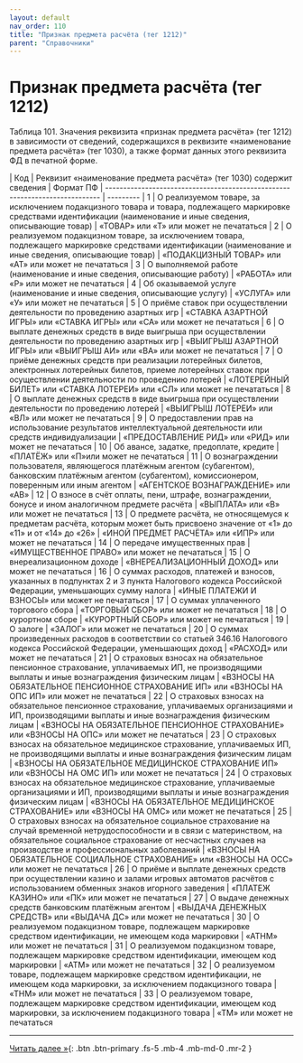 ```yaml
---
layout: default
nav_order: 110
title: "Признак предмета расчёта (тег 1212)"
parent: "Справочники"
---
```


# Признак предмета расчёта (тег 1212)

Таблица 101. Значения реквизита «признак предмета расчёта» (тег 1212) в зависимости от сведений,
содержащихся в реквизите «наименование предмета расчёта» (тег 1030), а также формат данных этого
реквизита ФД в печатной форме.

| Код | Реквизит «наименование предмета расчёта» (тег 1030) содержит сведения  | Формат ПФ
| ---------------------------------------------------------------------------- | ---------
| 1   | О реализуемом товаре, за исключением подакцизного товара и товара, подлежащего маркировке средствами идентификации (наименование и иные сведения, описывающие товар) | «ТОВАР» или «Т» или может не печататься
| 2   | О реализуемом подакцизном товаре, за исключением товара, подлежащего маркировке средствами идентификации (наименование и иные сведения, описывающие товар) | «ПОДАКЦИЗНЫЙ ТОВАР» или «АТ» или может не печататься
| 3   | О выполняемой работе (наименование и иные сведения, описывающие работу) | «РАБОТА» или «Р» или может не печататься
| 4   | Об оказываемой услуге (наименование и иные сведения, описывающие услугу) | «УСЛУГА» или «У» или может не печататься
| 5   | О приёме ставок при осуществлении деятельности по проведению азартных игр | «СТАВКА АЗАРТНОЙ ИГРЫ» или «СТАВКА ИГРЫ» или «СА» или может не печататься
| 6   | О выплате денежных средств в виде выигрыша при осуществлении деятельности по проведению азартных игр | «ВЫИГРЫШ АЗАРТНОЙ ИГРЫ» или «ВЫИГРЫШ АИ» или «ВА» или может не печататься
| 7   | О приёме денежных средств при реализации лотерейных билетов, электронных лотерейных билетов, приеме лотерейных ставок при осуществлении деятельности по проведению лотерей | «ЛОТЕРЕЙНЫЙ БИЛЕТ» или «СТАВКА ЛОТЕРЕИ» или «СЛ» или может не печататься
| 8   | О выплате денежных средств в виде выигрыша при осуществлении деятельности по проведению лотерей | «ВЫИГРЫШ ЛОТЕРЕИ» или «ВЛ» или может не печататься
| 9   | О предоставлении прав на использование результатов интеллектуальной деятельности или средств индивидуализации | «ПРЕДОСТАВЛЕНИЕ РИД» или «РИД» или может не печататься
| 10  | Об авансе, задатке, предоплате, кредите | «ПЛАТЁЖ» или «П»или может не печататься
| 11  | О вознаграждении пользователя, являющегося платёжным агентом (субагентом), банковским платёжным агентом (субагентом), комиссионером, поверенным или иным агентом | «АГЕНТСКОЕ ВОЗНАГРАЖДЕНИЕ» или «АВ»
| 12  | О взносе в счёт оплаты, пени, штрафе, вознаграждении, бонусе и ином аналогичном предмете расчёта | «ВЫПЛАТА» или «В» или может не печататься
| 13  | О предмете расчёта, не относящемуся к предметам расчёта, которым может быть присвоено значение от «1» до «11» и от «14» до «26» | «ИНОЙ ПРЕДМЕТ РАСЧЁТА» или «ИПР» или может не печататься
| 14  | О передаче имущественных прав | «ИМУЩЕСТВЕННОЕ ПРАВО» или может не печататься
| 15  | О внереализационном доходе | «ВНЕРЕАЛИЗАЦИОННЫЙ ДОХОД» или может не печататься
| 16  | О суммах расходов, платежей и взносов, указанных в подпунктах 2 и 3 пункта Налогового кодекса Российской Федерации, уменьшающих сумму налога | «ИНЫЕ ПЛАТЕЖИ И ВЗНОСЫ» или может не печататься
| 17  | О суммах уплаченного торгового сбора | «ТОРГОВЫЙ СБОР» или может не печататься
| 18  | О курортном сборе | «КУРОРТНЫЙ СБОР» или может не печататься
| 19  | О залоге | «ЗАЛОГ» или может не печататься
| 20  | О суммах произведенных расходов в соответствии со статьей 346.16 Налогового кодекса Российской Федерации, уменьшающих доход | «РАСХОД» или может не печататься
| 21  | О страховых взносах на обязательное пенсионное страхование, уплачиваемых ИП, не производящими выплаты и иные вознаграждения физическим лицам | «ВЗНОСЫ НА ОБЯЗАТЕЛЬНОЕ ПЕНСИОННОЕ СТРАХОВАНИЕ ИП» или «ВЗНОСЫ НА ОПС ИП» или может не печататься
| 22  | О страховых взносах на обязательное пенсионное страхование, уплачиваемых организациями и ИП, производящими выплаты и иные вознаграждения физическим лицам | «ВЗНОСЫ НА ОБЯЗАТЕЛЬНОЕ ПЕНСИОННОЕ СТРАХОВАНИЕ» или «ВЗНОСЫ НА ОПС» или может не печататься
| 23  | О страховых взносах на обязательное медицинское страхование, уплачиваемых ИП, не производящими выплаты и иные вознаграждения физическим лицам | «ВЗНОСЫ НА ОБЯЗАТЕЛЬНОЕ МЕДИЦИНСКОЕ СТРАХОВАНИЕ ИП» или «ВЗНОСЫ НА ОМС ИП» или может не печататься
| 24  | О страховых взносах на обязательное медицинское страхование, уплачиваемые организациями и ИП, производящими выплаты и иные вознаграждения физическим лицам | «ВЗНОСЫ НА ОБЯЗАТЕЛЬНОЕ МЕДИЦИНСКОЕ СТРАХОВАНИЕ» или «ВЗНОСЫ НА ОМС» или может не печататься
| 25  | О страховых взносах на обязательное социальное страхование на случай временной нетрудоспособности и в связи с материнством, на обязательное социальное страхование от несчастных случаев на производстве и профессиональных заболеваний | «ВЗНОСЫ НА ОБЯЗАТЕЛЬНОЕ СОЦИАЛЬНОЕ СТРАХОВАНИЕ» или «ВЗНОСЫ НА ОСС» или может не печататься
| 26  | О приёме и выплате денежных средств при осуществлении казино и залами игровых автоматов расчётов с использованием обменных знаков игорного заведения | «ПЛАТЕЖ КАЗИНО» или «ПК» или может не печататься
| 27  | О выдаче денежных средств банковским платёжным агентом | «ВЫДАЧА ДЕНЕЖНЫХ СРЕДСТВ» или «ВЫДАЧА ДС» или может не печататься
| 30  | О реализуемом подакцизном товаре, подлежащем маркировке средством идентификации, не имеющем кода маркировки | «АТНМ» или может не печататься
| 31  | О реализуемом подакцизном товаре, подлежащем маркировке средством идентификации, имеющем код маркировки | «АТМ» или может не печататься
| 32  | О реализуемом товаре, подлежащем маркировке средством идентификации, не имеющем кода маркировки, за исключением подакцизного товара | «ТНМ» или может не печататься
| 33  | О реализуемом товаре, подлежащем маркировке средством идентификации, имеющем код маркировки, за исключением подакцизного товара | «ТМ» или может не печататься


---

[Читать далее &raquo;](/docs/dictionary/tag2108){: .btn .btn-primary .fs-5 .mb-4 .mb-md-0 .mr-2 }
